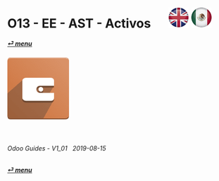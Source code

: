 # O13 - EE - AST - Activos &nbsp;&nbsp;&nbsp;&nbsp; [![en-uk](/doc/img/flg/en-uk-flg-btn-sml.png)](/en-uk/o13/ee/ast/en-uk-o13-ee-ast-guides.md) [ ![es-mx](/doc/img/flg/es-mx-flg-btn-sml.png)](/es-mx/o13/ee/ast/es-mx-o13-ee-ast-guides.md)
#### [_&#x23CE; menu_](/en-uk/o13/ee/en-uk-o13-ee-guides-menu.md "Regresar al menú de EE")  
### ![ast](/doc/img/app/big/ast.png)
[ⱽ¹²³⁴⁵⁶⁷⁸⁹⁰⁻]: # (ⱽ¹²³⁴⁵⁶⁷⁸⁹⁰⁻)

<br>

###### Odoo Guides - V1_01 &nbsp; 2019-08-15  
**[_&#x23CE; menu_](/en-uk/o13/ee/en-uk-o13-ee-guides-menu.md)**  
